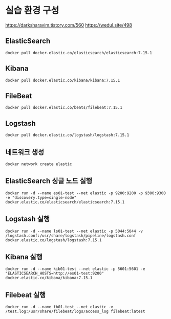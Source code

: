 # 실습 환경 구성

https://darksharavim.tistory.com/560
https://wedul.site/498

## ElasticSearch

```
docker pull docker.elastic.co/elasticsearch/elasticsearch:7.15.1
```

## Kibana

```
docker pull docker.elastic.co/kibana/kibana:7.15.1
```

## FileBeat

```
docker pull docker.elastic.co/beats/filebeat:7.15.1
```

## Logstash

```
docker pull docker.elastic.co/logstash/logstash:7.15.1
```

## 네트워크 생성

```
docker network create elastic
```

## ElasticSearch 싱글 노드 실행

```
docker run -d --name es01-test --net elastic -p 9200:9200 -p 9300:9300 -e "discovery.type=single-node" docker.elastic.co/elasticsearch/elasticsearch:7.15.1
```

## Logstash 실행

```
docker run -d --name ls01-test --net elastic -p 5044:5044 -v /logstash.conf:/usr/share/logstash/pipeline/logstash.conf docker.elastic.co/logstash/logstash:7.15.1
```

## Kibana 실행

```
docker run -d --name kib01-test --net elastic -p 5601:5601 -e "ELASTICSEARCH_HOSTS=http://es01-test:9200" docker.elastic.co/kibana/kibana:7.15.1
```

## Filebeat 실행

```
docker run -d --name fb01-test --net elastic -v /test.log:/usr/share/filebeat/logs/access_log filebeat:latest
```